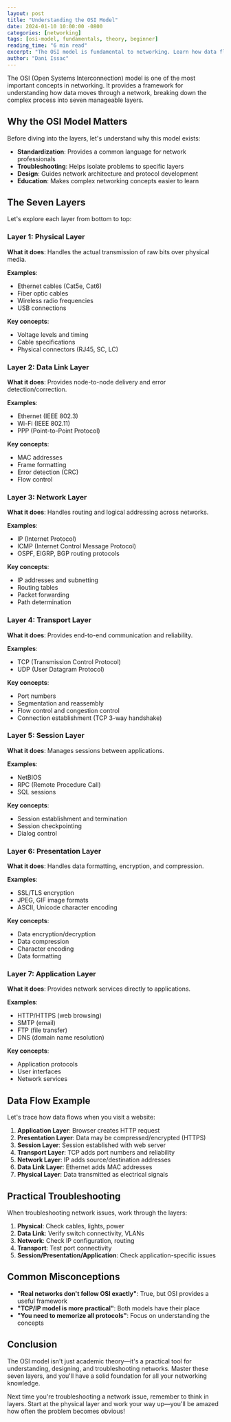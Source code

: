 ```yaml
---
layout: post
title: "Understanding the OSI Model"
date: 2024-01-10 10:00:00 -0800
categories: [networking]
tags: [osi-model, fundamentals, theory, beginner]
reading_time: "6 min read"
excerpt: "The OSI model is fundamental to networking. Learn how data flows through the seven layers and why each layer matters."
author: "Dani Issac"
---
```


The OSI (Open Systems Interconnection) model is one of the most important concepts in networking. It provides a framework for understanding how data moves through a network, breaking down the complex process into seven manageable layers.

## Why the OSI Model Matters

Before diving into the layers, let's understand why this model exists:

- **Standardization**: Provides a common language for network professionals
- **Troubleshooting**: Helps isolate problems to specific layers
- **Design**: Guides network architecture and protocol development
- **Education**: Makes complex networking concepts easier to learn

## The Seven Layers

Let's explore each layer from bottom to top:

### Layer 1: Physical Layer

**What it does**: Handles the actual transmission of raw bits over physical media.

**Examples**:
- Ethernet cables (Cat5e, Cat6)
- Fiber optic cables
- Wireless radio frequencies
- USB connections

**Key concepts**:
- Voltage levels and timing
- Cable specifications
- Physical connectors (RJ45, SC, LC)

### Layer 2: Data Link Layer

**What it does**: Provides node-to-node delivery and error detection/correction.

**Examples**:
- Ethernet (IEEE 802.3)
- Wi-Fi (IEEE 802.11)
- PPP (Point-to-Point Protocol)

**Key concepts**:
- MAC addresses
- Frame formatting
- Error detection (CRC)
- Flow control

### Layer 3: Network Layer

**What it does**: Handles routing and logical addressing across networks.

**Examples**:
- IP (Internet Protocol)
- ICMP (Internet Control Message Protocol)
- OSPF, EIGRP, BGP routing protocols

**Key concepts**:
- IP addresses and subnetting
- Routing tables
- Packet forwarding
- Path determination

### Layer 4: Transport Layer

**What it does**: Provides end-to-end communication and reliability.

**Examples**:
- TCP (Transmission Control Protocol)
- UDP (User Datagram Protocol)

**Key concepts**:
- Port numbers
- Segmentation and reassembly
- Flow control and congestion control
- Connection establishment (TCP 3-way handshake)

### Layer 5: Session Layer

**What it does**: Manages sessions between applications.

**Examples**:
- NetBIOS
- RPC (Remote Procedure Call)
- SQL sessions

**Key concepts**:
- Session establishment and termination
- Session checkpointing
- Dialog control

### Layer 6: Presentation Layer

**What it does**: Handles data formatting, encryption, and compression.

**Examples**:
- SSL/TLS encryption
- JPEG, GIF image formats
- ASCII, Unicode character encoding

**Key concepts**:
- Data encryption/decryption
- Data compression
- Character encoding
- Data formatting

### Layer 7: Application Layer

**What it does**: Provides network services directly to applications.

**Examples**:
- HTTP/HTTPS (web browsing)
- SMTP (email)
- FTP (file transfer)
- DNS (domain name resolution)

**Key concepts**:
- Application protocols
- User interfaces
- Network services

## Data Flow Example

Let's trace how data flows when you visit a website:

1. **Application Layer**: Browser creates HTTP request
2. **Presentation Layer**: Data may be compressed/encrypted (HTTPS)
3. **Session Layer**: Session established with web server
4. **Transport Layer**: TCP adds port numbers and reliability
5. **Network Layer**: IP adds source/destination addresses
6. **Data Link Layer**: Ethernet adds MAC addresses
7. **Physical Layer**: Data transmitted as electrical signals

## Practical Troubleshooting

When troubleshooting network issues, work through the layers:

1. **Physical**: Check cables, lights, power
2. **Data Link**: Verify switch connectivity, VLANs
3. **Network**: Check IP configuration, routing
4. **Transport**: Test port connectivity
5. **Session/Presentation/Application**: Check application-specific issues

## Common Misconceptions

- **"Real networks don't follow OSI exactly"**: True, but OSI provides a useful framework
- **"TCP/IP model is more practical"**: Both models have their place
- **"You need to memorize all protocols"**: Focus on understanding the concepts

## Conclusion

The OSI model isn't just academic theory—it's a practical tool for understanding, designing, and troubleshooting networks. Master these seven layers, and you'll have a solid foundation for all your networking knowledge.

Next time you're troubleshooting a network issue, remember to think in layers. Start at the physical layer and work your way up—you'll be amazed how often the problem becomes obvious!